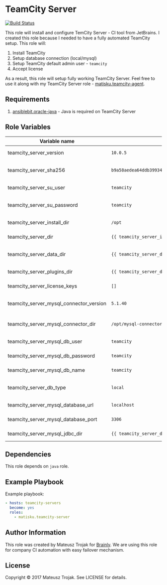 TeamCity Server
=========

[![Build Status](https://travis-ci.org/matisku/ansible-teamcity-server.svg?branch=master)](https://travis-ci.org/matisku/ansible-teamcity-server)

This role will install and configure TemCity Server - CI tool from JetBrains.
I created this role because I needed to have a fully automated TeamCity setup.
This role will:
1. Install TeamCity 
2. Setup database connection (local/mysql)
3. Setup TeamCity default admin user - `teamcity`
4. Accept license

As a result, this role will setup fully working TeamCity Server.
Feel free to use it along with my TeamCity Server role - [matisku.teamcity-agent](https://github.com/matisku/ansible-teamcity-agent).

## Requirements
1. [ansiblebit.oracle-java](https://github.com/ansiblebit/oracle-java) - Java is required on TeamCity Server

## Role Variables
| Variable name                           | Default value                                                      | Description                      |
|-----------------------------------------|--------------------------------------------------------------------|----------------------------------|
| teamcity_server_version                 | `10.0.5`                                                           | TeamCity version to install      |
| teamcity_server_sha256                  | `b9a58aedea64ddb399344316ee720d32f4b85dbeae17c1395561e7a87b185a0e` | sha256 for TeamCity package      |
| teamcity_server_su_user                 | `teamcity`                                                         | Admin user name for TeamCity     |
| teamcity_server_su_password             | `teamcity`                                                         | Admin user password for TeamCity |
| teamcity_server_install_dir             | `/opt`                                                             | TeamCity unpack dir              |
| teamcity_server_dir                     | `{{ teamcity_server_install_dir }}/TeamCity`                       | TeamCity install dir             |
| teamcity_server_data_dir                | `{{ teamcity_server_dir }}/BuildServer`                            | TeamCity data/conf/plugins dir   |
| teamcity_server_plugins_dir             | `{{ teamcity_server_data_dir }}/plugins`                           | TeamCity plugins dir             |
| teamcity_server_license_keys            | `[]`                                                               | List of TeamCity Licenses        |
| teamcity_server_mysql_connector_version | `5.1.40`                                                           | MySQL connector version          |
| teamcity_server_mysql_connector_dir     | `/opt/mysql-connector`                                             | MySQL connector install dir      |
| teamcity_server_mysql_db_user           | `teamcity`                                                         | TeamCity MySQL user name         |
| teamcity_server_mysql_db_password       | `teamcity`                                                         | TeamCity MySQL user password     |
| teamcity_server_mysql_db_name           | `teamcity`                                                         | TeamCity MySQL database          |
| teamcity_server_db_type                 | `local`                                                            | Database version: local or mysql |
| teamcity_server_mysql_database_url      | `localhost`                                                        | MySQL database URL               |
| teamcity_server_mysql_database_port     | `3306`                                                             | MySQL database port              |
| teamcity_server_mysql_jdbc_dir          | `{{ teamcity_server_data_dir }}/lib/jdbc`                          | MySQL JDBC driver location       |

## Dependencies
This role depends on `java` role. 

## Example Playbook
Example playbook:

```yaml
- hosts: teamcity-servers
  become: yes 
  roles:
    - matisku.teamcity-server
```

## Author Information
This role was created by Mateusz Trojak for [Brainly](http://www.brainly.com).
We are using this role for company CI automation with easy failover mechanism.

## License
Copyright © 2017 Mateusz Trojak. See LICENSE for details.
